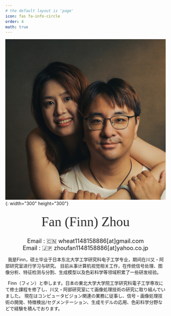 ```yaml
---
# the default layout is 'page'
icon: fas fa-info-circle
order: 4
math: true
---
```


<link rel="stylesheet" href="https://fonts.googleapis.com/css2?family=Dancing+Script:wght@400;700&display=swap">

<style>
/* 签名样式 - 优雅手写体 */
.signature-1 {
  font-family: 'Dancing Script', 'Brush Script MT', 'Snell Roundhand', cursive;
  font-size: 42px;
  color: #333;
  line-height: 1.4;
  text-shadow: 1px 1px 2px rgba(0,0,0,0.1);
  margin: 20px 0;
}

/* 暗色模式下的签名样式 */
@media (prefers-color-scheme: dark) {
  .signature-1 {
    color: #e0e0e0;
    text-shadow: 1px 1px 3px rgba(255,255,255,0.15);
  }
}

/* 针对Chirpy主题的暗色模式 */
body[data-mode="dark"] .signature-1 {
  color: #e0e0e0;
  text-shadow: 1px 1px 3px rgba(255,255,255,0.15);
}
</style>

![Desktop View](/assets/resource/about_me/Me_Rect_2023.jpg){: width="300" height="300"}

<div align="center" class="signature-1">Fan (Finn) Zhou</div>

<div align="center" style="font-size: 18px;"> Email : 🇨🇳 wheat1148158886[at]gmail.com</div>
<div align="center" style="font-size: 18px;"> Email : 🇯🇵 zhoufan1148158886[at]yahoo.co.jp</div>

&nbsp;
我是Finn，硕士毕业于日本东北大学工学研究科电子工学专业，期间在川又・阿部研究室进行学习与研究。
目前从事计算机视觉相关工作，在传统信号处理、图像分析、特征检测与分割、生成模型以及色彩科学等领域积累了一些研发经验。


&nbsp;
Finn（フィン）と申します。日本の東北大学大学院工学研究科電子工学専攻にて修士課程を修了し、川又・阿部研究室にて画像処理技術の研究に取り組んでいました。
現在はコンピュータビジョン関連の業務に従事し、信号・画像処理技術の開発、特徴検出/セグメンテーション、生成モデルの応用、色彩科学分野などで経験を積んでおります。
